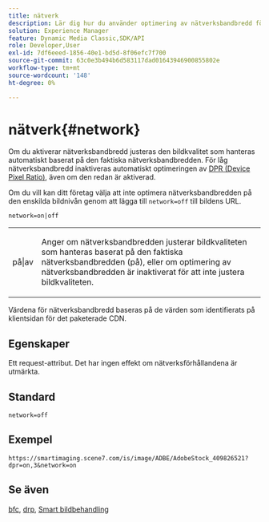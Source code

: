 ```yaml
---
title: nätverk
description: Lär dig hur du använder optimering av nätverksbandbredd för att justera den bildkvalitet som uppnås baserat på den faktiska nätverksbandbredden.
solution: Experience Manager
feature: Dynamic Media Classic,SDK/API
role: Developer,User
exl-id: 7df6eeed-1856-40e1-bd5d-8f06efc7f700
source-git-commit: 63c0e3b494b6d583117dad01643946900855802e
workflow-type: tm+mt
source-wordcount: '148'
ht-degree: 0%

---
```


# nätverk{#network}

Om du aktiverar nätverksbandbredd justeras den bildkvalitet som hanteras automatiskt baserat på den faktiska nätverksbandbredden. För låg nätverksbandbredd inaktiveras automatiskt optimeringen av [DPR (Device Pixel Ratio)](/help/aem-is-ir-api/is-api/http-ref/image-serving-api-ref/c-http-protocol-reference/c-command-reference/r-dpr.md), även om den redan är aktiverad.

Om du vill kan ditt företag välja att inte optimera nätverksbandbredden på den enskilda bildnivån genom att lägga till `network=off` till bildens URL.

`network=on|off`

<table id="simpletable_2D23B1B282CD4216AB5BE7E7430D1B3F"> 
 <tr class="strow"> 
  <td class="stentry"> <p> <span class="codeph"> på|av </span> </p> </td> 
  <td class="stentry"> <p>Anger om nätverksbandbredden justerar bildkvaliteten som hanteras baserat på den faktiska nätverksbandbredden (på), eller om optimering av nätverksbandbredden är inaktiverat för att inte justera bildkvaliteten.</p> </td> 
 </tr> 
</table>

Värdena för nätverksbandbredd baseras på de värden som identifierats på klientsidan för det paketerade CDN.

## Egenskaper

Ett request-attribut. Det har ingen effekt om nätverksförhållandena är utmärkta.

## Standard

`network=off`

## Exempel

`https://smartimaging.scene7.com/is/image/ADBE/AdobeStock_409826521?dpr=on,3&network=on`

## Se även

[bfc](/help/aem-is-ir-api/is-api/http-ref/image-serving-api-ref/c-http-protocol-reference/c-command-reference/r-bfc.md), [drp](/help/aem-is-ir-api/is-api/http-ref/image-serving-api-ref/c-http-protocol-reference/c-command-reference/r-dpr.md), [Smart bildbehandling](https://experienceleague.adobe.com/docs/experience-manager-cloud-service/content/assets/dynamicmedia/imaging-faq.html?lang=sv-SE)
